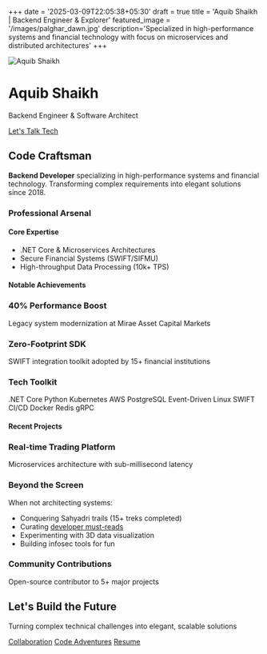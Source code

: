 +++
date = '2025-03-09T22:05:38+05:30'
draft = true
title = 'Aquib Shaikh | Backend Engineer & Explorer'
featured_image = '/images/palghar_dawn.jpg'
description='Specialized in high-performance systems and financial technology with focus on microservices and distributed architectures'
+++

<link rel="stylesheet" href="https://cdnjs.cloudflare.com/ajax/libs/font-awesome/6.0.0/css/all.min.css">
<link rel="stylesheet" href="https://fonts.googleapis.com/css2?family=Inter:wght@400;500;600;700&display=swap">
<link rel="stylesheet" href="/css/custom.css">

<div class="profile-header">
    <div class="profile-card">
        <img src="/images/aquib.jpg" alt="Aquib Shaikh" class="profile-img">
        <h1>Aquib Shaikh</h1>
        <p class="subtitle">Backend Engineer & Software Architect</p>
        <div class="profile-social">
            <a href="https://linkedin.com/in/aquib-sh" target="_blank" aria-label="LinkedIn"><i class="fab fa-linkedin"></i></a>
            <a href="https://github.com/aquib-sh" target="_blank" aria-label="GitHub"><i class="fab fa-github"></i></a>
            <a href="/books" class="book-link" aria-label="Books"><i class="fas fa-book-open"></i></a>
            <a href="https://twitter.com/aquib_sh" target="_blank" aria-label="Twitter"><i class="fab fa-twitter"></i></a>
        </div>
    </div>
    <div class="contact-ribbon">
        <a href="mailto:shaikhaquib394@gmail.com" class="contact-btn"><i class="fas fa-envelope"></i> Let's Talk Tech</a>
    </div>
</div>

<h2><i class="fas fa-code"></i> Code Craftsman</h2>

<p class="intro-text"><strong>Backend Developer</strong> specializing in high-performance systems and financial technology. Transforming complex requirements into elegant solutions since 2018.</p>

<div class="grid-container">
    <div>
        <h3><i class="fas fa-briefcase"></i> Professional Arsenal</h3>
        <h4>Core Expertise</h4>
        <ul class="feature-list">
            <li><i class="fas fa-rocket"></i> .NET Core & Microservices Architectures</li>
            <li><i class="fas fa-lock"></i> Secure Financial Systems (SWIFT/SIFMU)</li>
            <li><i class="fas fa-chart-line"></i> High-throughput Data Processing (10k+ TPS)</li>
        </ul>
        <h4>Notable Achievements</h4>
        <div class="achievement-card">
            <div class="achievement-icon"><i class="fas fa-rocket"></i></div>
            <div class="achievement-content">
                <h3>40% Performance Boost</h3>
                <p>Legacy system modernization at Mirae Asset Capital Markets</p>
            </div>
        </div>
        <div class="achievement-card">
            <div class="achievement-icon"><i class="fas fa-shield-alt"></i></div>
            <div class="achievement-content">
                <h3>Zero-Footprint SDK</h3>
                <p>SWIFT integration toolkit adopted by 15+ financial institutions</p>
            </div>
        </div>
    </div>
    <div>
        <h3><i class="fas fa-tools"></i> Tech Toolkit</h3>
        <div class="skill-cloud">
            <span class="skill-pill">.NET Core</span>
            <span class="skill-pill">Python</span>
            <span class="skill-pill">Kubernetes</span>
            <span class="skill-pill">AWS</span>
            <span class="skill-pill">PostgreSQL</span>
            <span class="skill-pill">Event-Driven</span>
            <span class="skill-pill">Linux</span>
            <span class="skill-pill">SWIFT</span>
            <span class="skill-pill">CI/CD</span>
            <span class="skill-pill">Docker</span>
            <span class="skill-pill">Redis</span>
            <span class="skill-pill">gRPC</span>
        </div>
        <h4>Recent Projects</h4>
        <div class="achievement-card">
            <div class="achievement-icon"><i class="fas fa-project-diagram"></i></div>
            <div class="achievement-content">
                <h3>Real-time Trading Platform</h3>
                <p>Microservices architecture with sub-millisecond latency</p>
            </div>
        </div>
    </div>
    <div class=beyond-the-screen>
        <h3><i class="fas fa-mountain"></i> Beyond the Screen</h3>
        <p>When not architecting systems:</p>
        <ul class="feature-list">
            <li><i class="fas fa-hiking"></i> Conquering Sahyadri trails (15+ treks completed)</li>
            <li><i class="fas fa-book"></i> Curating <a href="/books" class="highlight">developer must-reads</a></li>
            <li><i class="fas fa-chart-bar"></i> Experimenting with 3D data visualization</li>
            <li><i class="fas fa-tools"></i> Building infosec tools for fun</li>
        </ul>
        <div class="achievement-card">
            <div class="achievement-icon"><i class="fas fa-medal"></i></div>
            <div class="achievement-content">
                <h3>Community Contributions</h3>
                <p>Open-source contributor to 5+ major projects</p>
            </div>
        </div>
    </div>
</div>

<div class="meeting-section" hidden=true>
    <h2><i class="fas fa-calendar-alt"></i> Schedule a Meeting</h2>
    <p>Interested in working together? Let's discuss how I can help with your project.</p>
    <div class="meeting-options">
        <div class="meeting-option">
            <h3><i class="fas fa-laptop-code"></i> Technical Consultation</h3>
            <p>Architecture reviews, system design, or technical challenges</p>
            <a href="https://calendly.com/aquib-sh/tech-consultation" class="meeting-btn" target="_blank"><i class="fas fa-calendar-plus"></i> Book 30 min</a>
        </div>
        <div class="meeting-option">
            <h3><i class="fas fa-handshake"></i> Project Discussion</h3>
            <p>New projects, collaborations, or partnership opportunities</p>
            <a href="https://calendly.com/aquib-sh/project-discussion" class="meeting-btn" target="_blank"><i class="fas fa-calendar-plus"></i> Book 45 min</a>
        </div>
    </div>
</div>

<div class="cta-section">
    <h2>Let's Build the Future</h2>
    <p>Turning complex technical challenges into elegant, scalable solutions</p>
    <div class="cta-buttons">
        <a href="#contact" class="cta-btn"><i class="fas fa-handshake"></i> Collaboration</a>
        <a href="https://github.com/aquib-sh" class="cta-btn" target="_blank"><i class="fas fa-code-branch"></i> Code Adventures</a>
        <a href="https://drive.google.com/file/d/1c4Yo3Krj3qR_DkUvOXAhfNBjtGUd_Uh-/view?usp=sharing" class="cta-btn" target="_blank"><i class="fas fa-file-alt"></i> Resume</a>
    </div>
</div>

<script>
    // Add animation to skill pills for enhanced interactivity
    document.addEventListener('DOMContentLoaded', function() {
        const skills = document.querySelectorAll('.skill-pill');
        skills.forEach((skill, index) => {
            skill.style.animationDelay = `${index * 0.1}s`;
        });
    });
</script>